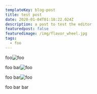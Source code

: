 ```yaml
---
templateKey: blog-post
title: test post
date: 2020-01-04T01:18:22.024Z
description: a post to test the editor
featuredpost: false
featuredimage: /img/flavor_wheel.jpg
tags:
  - foo
---
```

foo![foo](/img/flavor_wheel.jpg "bar")

foo bar![foo](/img/flavor_wheel.jpg "bar")

foo bar![foo](/img/flavor_wheel.jpg "bar")

foo bar bar

